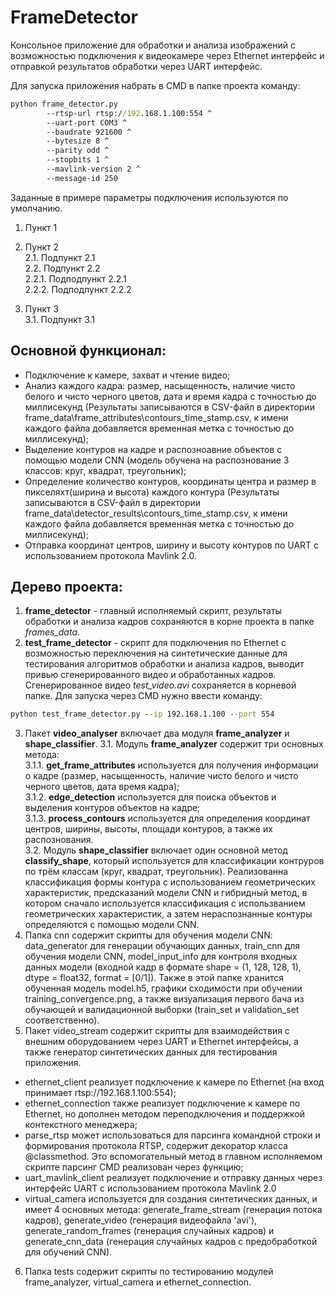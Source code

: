 # FrameDetector

Консольное приложение для обработки и анализа изображений с возможностью подключения к видеокамере через
Ethernet интерфейс и отправкой результатов обработки через UART интерфейс.

Для запуска приложения набрать в CMD в папке проекта команду:
```cmd
python frame_detector.py
        --rtsp-url rtsp://192.168.1.100:554 ^
        --uart-port COM3 ^
        --baudrate 921600 ^
        --bytesize 8 ^
        --parity odd ^
        --stopbits 1 ^
        --mavlink-version 2 ^
        --message-id 250
```
Заданные в примере параметры подключения используются по умолчанию.

1. Пункт 1

2. Пункт 2    
    2.1. Подпункт 2.1    
    2.2. Подпункт 2.2        
        2.2.1. Подподпункт 2.2.1        
        2.2.2. Подподпункт 2.2.2        

3. Пункт 3  
    3.1. Подпункт 3.1  

## Основной функционал:
- Подключение к камере, захват и чтение видео;
- Анализ каждого кадра: размер, насыщенность, наличие чисто белого и чисто черного цветов, дата и время кадра
 с точностью до миллисекунд
(Результаты записываются в CSV-файл в директории frame_data\frame_attributes\contours_time_stamp.csv,
к имени каждого файла добавляется временная метка с точностью до миллисекунд);
- Выделение контуров на кадре и распозноавние объектов с помощью модели CNN (модель обучена на распознование 3 классов: круг, квадрат, треугольник);
- Определение количество контуров, координаты центра и размер в пикселяхт(ширина и высота) каждого контура
(Результаты записываются в CSV-файл в директории frame_data\detector_results\contours_time_stamp.csv,
к имени каждого файла добавляется временная метка с точностью до миллисекунд);
- Отправка координат центров, ширину и высоту контуров по UART с использованием протокола Mavlink 2.0.

## Дерево проекта:
1. **frame_detector** - главный исполняемый скрипт, результаты обработки и анализа кадров сохраняются в корне проекта в папке *frames_data*.
2. **test_frame_detector** - скрипт для подключения по Ethernet с возможностью
переключения на синтетические данные для тестирования алгоритмов обработки и анализа кадров,
выводит привью сгенерированного видео и обработанных кадров. Сгенерированное видео
*test_video.avi* сохраняется в корневой папке. Для запуска через CMD
нужно ввести команду:
```cmd
python test_frame_detector.py --ip 192.168.1.100 --port 554
```
3. Пакет **video_analyser** включает два модуля **frame_analyzer** и **shape_classifier**.
    3.1. Модуль **frame_analyzer** содержит три основных метода:    
        3.1.1. **get_frame_attributes** используется для получения информации о кадре (размер, насыщенность, наличие чисто белого и
чисто черного цветов, дата время кадра);        
        3.1.2. **edge_detection** используется для поиска объектов и выделения контуров объектов на кадре;        
        3.1.3. **process_contours** используется для определения координат центров, ширины, высоты, площади контуров,
а также их распознования.        
    3.2. Модуль **shape_classifier** включает один основной метод **classify_shape**, который используется для классификации контруров
по трём классам (круг, квадрат, треугольник). Реализованна классификация формы контура с использованием геометрических характеристик, предсказаний модели CNN и гибридный метод, в котором сначало используется классификация с использванием геометрических характеристик, а затем нераспознанные контуры определяются с помощью модели CNN.    
4. Папка cnn содержит скрипты для обучения модели CNN: data_generator для генерации обучающих данных,
train_cnn для обучения модели CNN, model_input_info для контроля входных данных модели (входной кадр в формате 
shape = (1, 128, 128, 1), dtype = float32, format = [0/1]). Также в этой папке хранится обученная модель model.h5,
графики сходимости при обучении training_convergence.png, а также визуализация первого бача
из обучающей и валидационной выборки (train_set и validation_set соответственно).
5. Пакет video_stream содержит скрипты для взаимодействия с внешним оборудованием через UART и Ethernet интерфейсы,
а также генератор синтетических данных для тестирования приложения.
- ethernet_client реализует подключение к камере по Ethernet (на вход принимает rtsp://192.168.1.100:554);
- ethernet_connection также реализует подключение к камере по Ethernet, но
дополнен методом переподключения и поддержкой контекстного менеджера;
- parse_rtsp может использоваться для парсинга командной строки и формирования протокола RTSP,
содержит декоратор класса @classmethod. Это вспомогательный метод в главном исполняемом скрипте парсинг CMD реализован
через функцию;
- uart_mavlink_client реализует подключение и отправку данных через интерфейс UART с использованием протокола Mavlink 2.0
- virtual_camera используется для создания синтетических данных, и имеет 4 основных метода: generate_frame_stream
(генерация потока кадров), generate_video (генерация видеофайла 'avi'), generate_random_frames (генерация случайных
кадров) и generate_cnn_data (генерация случайных кадров с предобработкой для обучений CNN).
6. Папка tests содержит скрипты по тестированию модулей frame_analyzer, virtual_camera и ethernet_connection.

